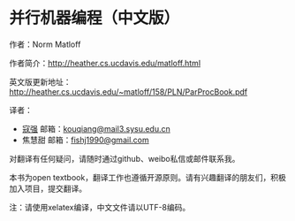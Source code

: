 并行机器编程（中文版）
========

作者：Norm Matloff

作者简介：http://heather.cs.ucdavis.edu/matloff.html

英文版更新地址：http://heather.cs.ucdavis.edu/~matloff/158/PLN/ParProcBook.pdf

译者：
* [寇强](http://www.weibo.com/thirdwing) 邮箱：kouqiang@mail3.sysu.edu.cn
* 焦慧甜 邮箱：fishj1990@gmail.com

对翻译有任何疑问，请随时通过github、weibo私信或邮件联系我。

本书为open textbook，翻译工作也遵循开源原则。请有兴趣翻译的朋友们，积极加入项目，提交翻译。

注：请使用xelatex编译，中文文件请以UTF-8编码。
